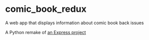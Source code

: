 # comic_book_redux
A web app that displays information about comic book back issues

A Python remake of [an Express project]("https://github.com/OldLace/comic_book")
